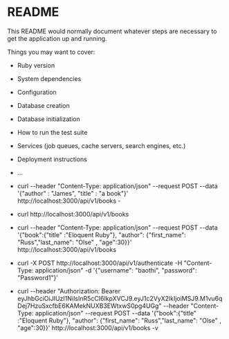 # README

This README would normally document whatever steps are necessary to get the
application up and running.

Things you may want to cover:

* Ruby version

* System dependencies

* Configuration

* Database creation

* Database initialization

* How to run the test suite

* Services (job queues, cache servers, search engines, etc.)

* Deployment instructions

* ...
* curl --header "Content-Type: application/json" --request POST --data '{"author" : "James", "title" : "a book"}' http://localhost:3000/api/v1/books -
* curl http://localhost:3000/api/v1/books
* curl --header "Content-Type: application/json" --request POST --data '{"book":{"title" :"Eloquent Ruby"}, "author": {"first_name": "Russ","last_name": "Olse" , "age":30}}' http://localhost:3000/api/v1/books
* curl -X POST http://localhost:3000/api/v1/authenticate -H "Content-Type: application/json" -d '{"username": "baothi", "password": "Password1"}'

* curl --header "Authorization: Bearer eyJhbGciOiJIUzI1NiIsInR5cCI6IkpXVCJ9.eyJ1c2VyX2lkIjoiMSJ9.M1vu6qDej7HzuSxcfbE6KAMekNUXB3EWtxwS0pg4UGg" --header "Content-Type: application/json" --request POST --data '{"book":{"title" :"Eloquent Ruby"}, "author": {"first_name": "Russ","last_name": "Olse" , "age":30}}' http://localhost:3000/api/v1/books -v